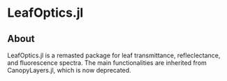 # LeafOptics.jl


## About
LeafOptics.jl is a remasted package for leaf transmittance, refleclectance, and fluorescence spectra. The main functionalities are inherited from CanopyLayers.jl, which is now deprecated.

